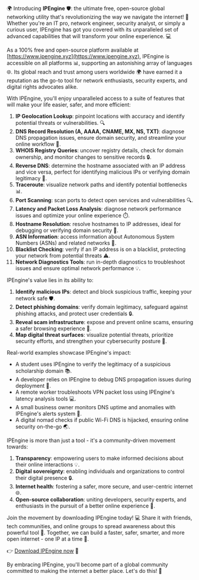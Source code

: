 🌍 Introducing **IPEngine** 🛡️: the ultimate free, open-source global networking utility that's revolutionizing the way we navigate the internet! 🚀 Whether you're an IT pro, network engineer, security analyst, or simply a curious user, IPEngine has got you covered with its unparalleled set of advanced capabilities that will transform your online experience. 💻

As a 100% free and open-source platform available at [https://www.ipengine.xyz](https://www.ipengine.xyz), IPEngine is accessible on all platforms 📊, supporting an astonishing array of languages 🌐. Its global reach and trust among users worldwide 🌍 have earned it a reputation as the go-to tool for network enthusiasts, security experts, and digital rights advocates alike. 

With IPEngine, you'll enjoy unparalleled access to a suite of features that will make your life easier, safer, and more efficient:

1.  **IP Geolocation Lookup**: pinpoint locations with accuracy and identify potential threats or vulnerabilities. 🔍
2.  **DNS Record Resolution (A, AAAA, CNAME, MX, NS, TXT)**: diagnose DNS propagation issues, ensure domain security, and streamline your online workflow 📡.
3.  **WHOIS Registry Queries**: uncover registry details, check for domain ownership, and monitor changes to sensitive records 🔒.
4.  **Reverse DNS**: determine the hostname associated with an IP address and vice versa, perfect for identifying malicious IPs or verifying domain legitimacy 💼.
5.  **Traceroute**: visualize network paths and identify potential bottlenecks 📊.
6.  **Port Scanning**: scan ports to detect open services and vulnerabilities 🔍.
7.  **Latency and Packet Loss Analysis**: diagnose network performance issues and optimize your online experience ⏱️.
8.  **Hostname Resolution**: resolve hostnames to IP addresses, ideal for debugging or verifying domain security 📡.
9.  **ASN Information**: access information about Autonomous System Numbers (ASNs) and related networks 🔗.
10. **Blacklist Checking**: verify if an IP address is on a blacklist, protecting your network from potential threats ⚠️.
11. **Network Diagnostics Tools**: run in-depth diagnostics to troubleshoot issues and ensure optimal network performance 💡.

IPEngine's value lies in its ability to:

1.  **Identify malicious IPs**: detect and block suspicious traffic, keeping your network safe 🛡️.
2.  **Detect phishing domains**: verify domain legitimacy, safeguard against phishing attacks, and protect user credentials 🔒.
3.  **Reveal scam infrastructure**: expose and prevent online scams, ensuring a safer browsing experience 💼.
4.  **Map digital threat surfaces**: visualize potential threats, prioritize security efforts, and strengthen your cybersecurity posture 🔗.

Real-world examples showcase IPEngine's impact:

*   A student uses IPEngine to verify the legitimacy of a suspicious scholarship domain 📚.
*   A developer relies on IPEngine to debug DNS propagation issues during deployment 🚀.
*   A remote worker troubleshoots VPN packet loss using IPEngine's latency analysis tools 💻.
*   A small business owner monitors DNS uptime and anomalies with IPEngine's alerts system 🔔.
*   A digital nomad checks if public Wi-Fi DNS is hijacked, ensuring online security on-the-go 🌏.

IPEngine is more than just a tool - it's a community-driven movement towards:

1.  **Transparency**: empowering users to make informed decisions about their online interactions 💡.
2.  **Digital sovereignty**: enabling individuals and organizations to control their digital presence 🔒.
3.  **Internet health**: fostering a safer, more secure, and user-centric internet 🌐.
4.  **Open-source collaboration**: uniting developers, security experts, and enthusiasts in the pursuit of a better online experience 🤝.

Join the movement by downloading IPEngine today! 💻 Share it with friends, tech communities, and online groups to spread awareness about this powerful tool 🔗. Together, we can build a faster, safer, smarter, and more open internet - one IP at a time 🔀.

👉 [Download IPEngine now](https://www.ipengine.xyz) 🌟

By embracing IPEngine, you'll become part of a global community committed to making the internet a better place. Let's do this! 💪